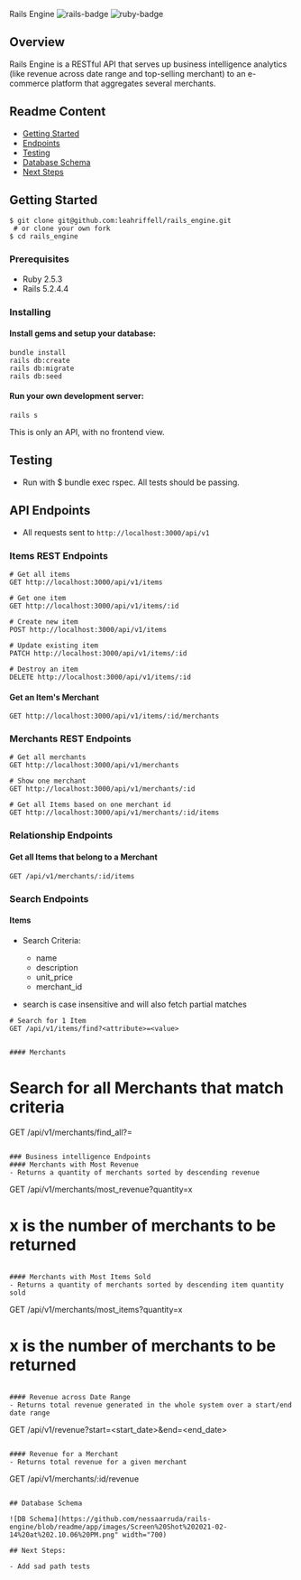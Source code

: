 Rails Engine
![rails-badge](https://img.shields.io/badge/Rails-5.2.4-informational?style=flat-square) ![ruby-badge](https://img.shields.io/badge/Ruby-2.5.3-informational?style=flat-square)

## Overview
Rails Engine is a RESTful API that serves up business intelligence analytics (like revenue across date range and top-selling merchant) to an e-commerce platform that aggregates several merchants.

## Readme Content
- [Getting Started](#getting-started)
- [Endpoints](#endpoints)
- [Testing](#testing)
- [Database Schema](#database-schema)
- [Next Steps](#next-steps)

## Getting Started
```
$ git clone git@github.com:leahriffell/rails_engine.git
 # or clone your own fork
$ cd rails_engine
```

### Prerequisites
- Ruby 2.5.3
- Rails 5.2.4.4

### Installing
#### Install gems and setup your database:
```
bundle install
rails db:create
rails db:migrate
rails db:seed
```
#### Run your own development server:
```
rails s
```

This is only an API, with no frontend view.

## Testing
- Run with $ bundle exec rspec. All tests should be passing.

## API Endpoints
- All requests sent to `http://localhost:3000/api/v1`

### Items REST Endpoints
```
# Get all items
GET http://localhost:3000/api/v1/items

# Get one item
GET http://localhost:3000/api/v1/items/:id

# Create new item
POST http://localhost:3000/api/v1/items

# Update existing item
PATCH http://localhost:3000/api/v1/items/:id

# Destroy an item
DELETE http://localhost:3000/api/v1/items/:id
```
#### Get an Item's Merchant
```
GET http://localhost:3000/api/v1/items/:id/merchants
```

### Merchants REST Endpoints
```
# Get all merchants
GET http://localhost:3000/api/v1/merchants

# Show one merchant
GET http://localhost:3000/api/v1/merchants/:id

# Get all Items based on one merchant id
GET http://localhost:3000/api/v1/merchants/:id/items
```

### Relationship Endpoints

#### Get all Items that belong to a Merchant
```
GET /api/v1/merchants/:id/items
```

### Search Endpoints

#### Items
- Search Criteria:
  - name
  - description
  - unit_price
  - merchant_id

- search is case insensitive and will also fetch partial matches

```
# Search for 1 Item
GET /api/v1/items/find?<attribute>=<value>


#### Merchants

```
# Search for all Merchants that match criteria
GET /api/v1/merchants/find_all?<attribute>=<value>
```

### Business intelligence Endpoints
#### Merchants with Most Revenue
- Returns a quantity of merchants sorted by descending revenue
```
GET /api/v1/merchants/most_revenue?quantity=x
# x is the number of merchants to be returned
```

#### Merchants with Most Items Sold
- Returns a quantity of merchants sorted by descending item quantity sold
```
GET /api/v1/merchants/most_items?quantity=x
# x is the number of merchants to be returned
```

#### Revenue across Date Range
- Returns total revenue generated in the whole system over a start/end date range
```
GET /api/v1/revenue?start=<start_date>&end=<end_date>
```

#### Revenue for a Merchant
- Returns total revenue for a given merchant
```
GET /api/v1/merchants/:id/revenue
```

## Database Schema

![DB Schema](https://github.com/nessaarruda/rails-engine/blob/readme/app/images/Screen%20Shot%202021-02-14%20at%202.10.06%20PM.png" width="700)

## Next Steps:

- Add sad path tests
